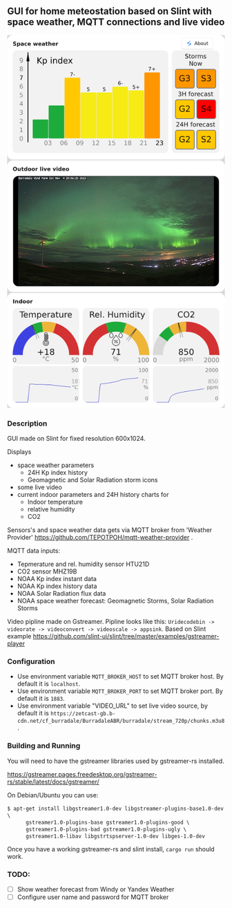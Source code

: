 ## GUI for home meteostation based on Slint with space weather, MQTT connections and live video

![](gui_full.png)

### Description

GUI made on Slint for fixed resolution 600x1024.

Displays
- space weather parameters
    - 24H Kp index history
    - Geomagnetic and Solar Radiation storm icons
- some live video
- current indoor parameters and 24H history charts for
    - Indoor temperature
    - relative humidity
    - CO2

Sensors's and space weather data gets via MQTT broker from 'Weather Provider' https://github.com/TEPOTPOH/mqtt-weather-provider .

MQTT data inputs:
- Tepmerature and rel. humidity sensor HTU21D
- CO2 sensor MHZ19B
- NOAA Kp index instant data
- NOAA Kp index history data
- NOAA Solar Radiation flux data
- NOAA space weather forecast: Geomagnetic Storms, Solar Radiation Storms

Video pipline made on Gstreamer. Pipline looks like this:
`Uridecodebin -> videorate -> videoconvert -> videoscale -> appsink`.
Based on Slint example https://github.com/slint-ui/slint/tree/master/examples/gstreamer-player

### Configuration

- Use environment variable `MQTT_BROKER_HOST` to set MQTT broker host. By default it is `localhost`.
- Use environment variable `MQTT_BROKER_PORT` to set MQTT broker port. By default it is `1883`.
- Use environment variable "VIDEO_URL" to set live video source, by default it is `https://zetcast-gb.b-cdn.net/cf_burradale/BurradaleABR/burradale/stream_720p/chunks.m3u8`.

### Building and Running

You will need to have the gstreamer libraries used by gstreamer-rs installed.

https://gstreamer.pages.freedesktop.org/gstreamer-rs/stable/latest/docs/gstreamer/

On Debian/Ubuntu you can use:

```
$ apt-get install libgstreamer1.0-dev libgstreamer-plugins-base1.0-dev \
      gstreamer1.0-plugins-base gstreamer1.0-plugins-good \
      gstreamer1.0-plugins-bad gstreamer1.0-plugins-ugly \
      gstreamer1.0-libav libgstrtspserver-1.0-dev libges-1.0-dev
```

Once you have a working gstreamer-rs and slint install, `cargo run` should work.

### TODO:
- [ ] Show weather forecast from Windy or Yandex Weather
- [ ] Configure user name and password for MQTT broker
